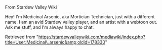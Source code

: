 From Stardew Valley Wiki

Hey! I'm Medicinal Arsenic, aka Mortician Technician, just with a different name. I am an avid Stardew valley player, and an artist with a webtoon out. Ask me stuff, and I'm always happy to chat.

Retrieved from "https://stardewvalleywiki.com/mediawiki/index.php?title=User:Medicinal\_arsenic&amp;oldid=178330"